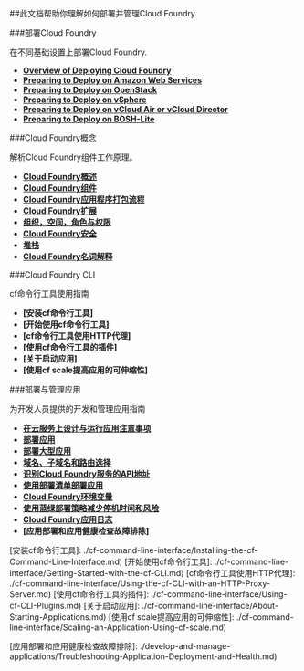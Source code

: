 ##此文档帮助你理解如何部署并管理Cloud Foundry

###部署Cloud Foundry

在不同基础设置上部署Cloud Foundry.

* **[Overview of Deploying Cloud Foundry]**
* **[Preparing to Deploy on Amazon Web Services]**
* **[Preparing to Deploy on OpenStack]**
* **[Preparing to Deploy on vSphere]**
* **[Preparing to Deploy on vCloud Air or vCloud Director]**
* **[Preparing to Deploy on BOSH-Lite]**

###Cloud Foundry概念

解析Cloud Foundry组件工作原理。

* **[Cloud Foundry概述]**
* **[Cloud Foundry组件]**
* **[Cloud Foundry应用程序打包流程]**
* **[Cloud Foundry扩展]**
* **[组织，空间，角色与权限]**
* **[Cloud Foundry安全]**
* **[堆栈]**
* **[Cloud Foundry名词解释]**

###Cloud Foundry CLI

cf命令行工具使用指南

* **[安装cf命令行工具]**
* **[开始使用cf命令行工具]**
* **[cf命令行工具使用HTTP代理]**
* **[使用cf命令行工具的插件]**
* **[关于启动应用]**
* **[使用cf scale提高应用的可伸缩性]**

###部署与管理应用

为开发人员提供的开发和管理应用指南

* **[在云服务上设计与运行应用注意事项]**
* **[部署应用]**
* **[部署大型应用]**
* **[域名、子域名和路由选择]**
* **[识别Cloud Foundry服务的API地址]**
* **[使用部署清单部署应用]**
* **[Cloud Foundry环境变量]**
* **[使用蓝绿部署策略减少停机时间和风险]**
* **[Cloud Foundry应用日志]**
* **[应用部署和应用健康检查故障排除]**

<!-- 部署Cloud Foundry -->
[Overview of Deploying Cloud Foundry]: ./deploy-cloud-foundry/Overview-of-Deploying-Cloud-Foundry.md
[Preparing to Deploy on Amazon Web Services]: ./deploy-cloud-foundry/
[Preparing to Deploy on OpenStack]: ./deploy-cloud-foundry/
[Preparing to Deploy on vSphere]: ./deploy-cloud-foundry/
[Preparing to Deploy on vCloud Air or vCloud Director]: ./deploy-cloud-foundry/
[Preparing to Deploy on BOSH-Lite]: ./deploy-cloud-foundry/

<!-- Cloud Foundry概念 -->
[Cloud Foundry概述]: ./cloud-foundry-concepts/Cloud-Foundry-Overview.md
[Cloud Foundry组件]: ./cloud-foundry-concepts/Cloud-Foundry-Components.md
[Cloud Foundry应用程序打包流程]: ./cloud-foundry-concepts/How-Applications-are-Staged.md
[Cloud Foundry扩展]: ./cloud-foundry-concepts/Scaling-Cloud-Foundry.md
[组织，空间，角色与权限]: ./cloud-foundry-concepts/Orgs-Spaces-Roles-and-Permissions.md
[Cloud Foundry安全]: ./cloud-foundry-concepts/Cloud-Foundry-Security.md
[堆栈]: ./cloud-foundry-concepts/Stacks.md
[Cloud Foundry名词解释]: ./cloud-foundry-concepts/Cloud-Foundry-Glossary.md

<!-- Cloud Foundry CLI -->
[安装cf命令行工具]: ./cf-command-line-interface/Installing-the-cf-Command-Line-Interface.md)
[开始使用cf命令行工具]: ./cf-command-line-interface/Getting-Started-with-the-cf-CLI.md)
[cf命令行工具使用HTTP代理]: ./cf-command-line-interface/Using-the-cf-CLI-with-an-HTTP-Proxy-Server.md)
[使用cf命令行工具的插件]: ./cf-command-line-interface/Using-cf-CLI-Plugins.md)
[关于启动应用]: ./cf-command-line-interface/About-Starting-Applications.md)
[使用cf scale提高应用的可伸缩性]: ./cf-command-line-interface/Scaling-an-Application-Using-cf-scale.md)

<!-- 部署与管理应用 -->
[在云服务上设计与运行应用注意事项]: ./develop-and-manage-applications/Considerations-for-Designing-and-Running-an-Application-in-the-Cloud.md
[部署应用]: ./develop-and-manage-applications/Deploy-an-Application.md
[部署大型应用]: ./develop-and-manage-applications/Deploying-a-Large-Application.md
[域名、子域名和路由选择]: ./develop-and-manage-applications/Creating-Domains-and-Routes.md
[识别Cloud Foundry服务的API地址]: ./develop-and-manage-applications/Identifying-the-API-Endpoint-for-your-Cloud-Foundry-Instance.md
[使用部署清单部署应用]: ./develop-and-manage-applications/Deploying-with-Application-Manifests.md
[Cloud Foundry环境变量]: ./develop-and-manage-applications/Cloud-Foundry-Environment-Variables.md
[使用蓝绿部署策略减少停机时间和风险]: ./develop-and-manage-applications/Using-Blue-Green-Deployment-to-Reduce-Downtime-and-Risk.md
[Cloud Foundry应用日志]: ./develop-and-manage-applications/Application-Logging-in-Cloud-Foundry.md
[应用部署和应用健康检查故障排除]: ./develop-and-manage-applications/Troubleshooting-Application-Deployment-and-Health.md)
